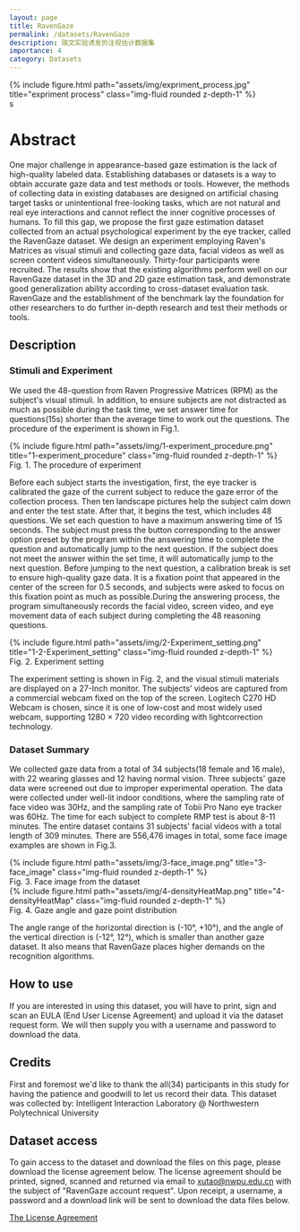 ```yaml
---
layout: page
title: RavenGaze
permalink: /datasets/RavenGaze
description: 瑞文实验诱发的注视估计数据集
importance: 4
category: Datasets
---
```


<div class="row justify-content-sm-center">
    <div class="col-sm mt-3 mt-md-0">
        {% include figure.html path="assets/img/expriment_process.jpg" title="expriment process" class="img-fluid rounded z-depth-1" %}
    </div>s
</div>

# Abstract

One major challenge in appearance-based gaze estimation is the lack of high-quality labeled data. Establishing databases or datasets is a way to obtain accurate gaze data and test methods or tools. However, the methods of collecting data in existing databases are designed on artificial chasing target tasks or unintentional free-looking tasks, which are not natural and real eye interactions and cannot reflect the inner cognitive processes of humans. To fill this gap, we propose the first gaze estimation dataset collected from an actual psychological experiment by the eye tracker, called the RavenGaze dataset. We design an experiment employing Raven's Matrices as visual stimuli and collecting gaze data, facial videos as well as screen content videos simultaneously. Thirty-four participants were recruited. The results show that the existing algorithms perform well on our RavenGaze dataset in the 3D and 2D gaze estimation task, and demonstrate good generalization ability according to cross-dataset evaluation task. RavenGaze and the establishment of the benchmark lay the foundation for other researchers to do further in-depth research and test their methods or tools.

## Description

### Stimuli and Experiment

We used the 48-question from Raven Progressive Matrices (RPM) as the subject's visual stimuli. In addition, to ensure subjects are not distracted as much as possible during the task time, we set answer time for questions(15s) shorter than the average time to work out the questions. The procedure of the experiment is shown in Fig.1.

<div class="row justify-content-sm-center">
    <div class="col-sm-8 mt-3 mt-md-0">
        {% include figure.html path="assets/img/1-experiment_procedure.png" title="1-experiment_procedure" class="img-fluid rounded z-depth-1" %}
    </div>
</div>

<div class="caption">
    Fig. 1. The procedure of experiment
</div>

Before each subject starts the investigation, first, the eye tracker is calibrated the gaze of the current subject to reduce the gaze error of the collection process. Then ten landscape pictures help the subject calm down and enter the test state. After that, it begins the test, which includes 48 questions. We set each question to have a maximum answering time of 15 seconds. The subject must press the button corresponding to the answer option preset by the program within the answering time to complete the question and automatically jump to the next question. If the subject does not meet the answer within the set time, it will automatically jump to the next question. Before jumping to the next question, a calibration break is set to ensure high-quality gaze data. It is a fixation point that appeared in the center of the screen for 0.5 seconds, and subjects were asked to focus on this fixation point as much as possible.During the answering process, the program simultaneously records the facial video, screen video, and eye movement data of each subject during completing the 48 reasoning questions.

<div class="row justify-content-sm-center">
    <div class="col-sm-10 mt-3 mt-md-0">
        {% include figure.html path="assets/img/2-Experiment_setting.png" title="1-2-Experiment_setting" class="img-fluid rounded z-depth-1" %}
    </div>
</div>

<div class="caption">
    Fig. 2. Experiment setting
</div>

The experiment setting is shown in Fig. 2, and the visual stimuli materials are displayed on a 27-Inch monitor. The subjects’ videos are captured from a commercial webcam fixed on the top of the screen. Logitech C270 HD Webcam is chosen, since it is one of low-cost and most widely used webcam, supporting 1280 × 720 video recording with lightcorrection technology.

### Dataset Summary

We collected gaze data from a total of 34 subjects(18 female and 16 male), with 22 wearing glasses and 12 having normal vision. Three subjects' gaze data were screened out due to improper experimental operation. The data were collected under well-lit indoor conditions, where the sampling rate of face video was 30Hz, and the sampling rate of Tobii Pro Nano eye tracker was 60Hz. The time for each subject to complete RMP test is about 8-11 minutes. The entire dataset contains 31 subjects' facial videos with a total length of 309 minutes. There are 556,476 images in total, some face image examples are shown in Fig.3.

<div class="row justify-content-sm-center">
    <div class="col-sm-10 mt-3 mt-md-0">
        {% include figure.html path="assets/img/3-face_image.png" title="3-face_image" class="img-fluid rounded z-depth-1" %}
    </div>
</div>

<div class="caption">
    Fig. 3. Face image from the dataset
</div>

<div class="row justify-content-sm-center">
    <div class="col-sm-10 mt-3 mt-md-0">
        {% include figure.html path="assets/img/4-densityHeatMap.png" title="4-densityHeatMap" class="img-fluid rounded z-depth-1" %}
    </div>
</div>

<div class="caption">
    Fig. 4. Gaze angle and gaze point distribution
</div>

The angle range of the horizontal direction is (-10°, +10°), and the angle of the vertical direction is (-12°, 12°), which is smaller than another gaze dataset. It also means that RavenGaze places higher demands on the recognition algorithms.

## How to use

If you are interested in using this dataset, you will have to print, sign and scan an EULA (End User License Agreement) and upload it via the dataset request form. We will then supply you with a username and password to download the data.

## Credits

First and foremost we'd like to thank the all(34) participants in this study for having the patience and goodwill to let us record their data. This dataset was collected by: Intelligent Interaction Laboratory @ Northwestern Polytechnical University

## Dataset access

To gain access to the dataset and download the files on this page, please download the license agreement below. The license agreement should be printed, signed, scanned and returned via email to <a href="mailto:xutao@nwpu.edu.cn">xutao@nwpu.edu.cn</a> with the subject of "RavenGaze account request". Upon receipt, a username, a password and a download link will be sent to download the data files below.

[The License Agreement](/assets/pdf/license_RavenGaze.pdf)
